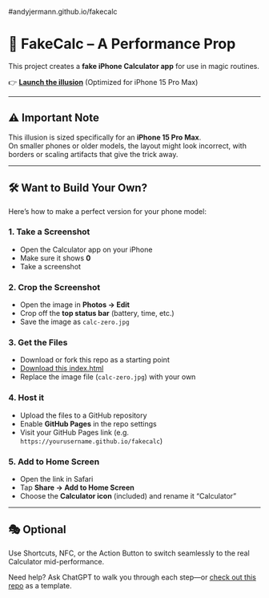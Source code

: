#andyjermann.github.io/fakecalc

# 🧮 FakeCalc – A Performance Prop

This project creates a **fake iPhone Calculator app** for use in magic routines.

👉 **[Launch the illusion](https://andyjermann.github.io/fakecalc)** (Optimized for iPhone 15 Pro Max)

---

## ⚠️ Important Note

This illusion is sized specifically for an **iPhone 15 Pro Max**.  
On smaller phones or older models, the layout might look incorrect, with borders or scaling artifacts that give the trick away.

---

## 🛠️ Want to Build Your Own?

Here’s how to make a perfect version for your phone model:

### 1. Take a Screenshot
- Open the Calculator app on your iPhone
- Make sure it shows **0**
- Take a screenshot

### 2. Crop the Screenshot
- Open the image in **Photos → Edit**
- Crop off the **top status bar** (battery, time, etc.)
- Save the image as `calc-zero.jpg`

### 3. Get the Files
- Download or fork this repo as a starting point  
- [Download this index.html](https://raw.githubusercontent.com/andyjermann/fakecalc/main/index.html)
- Replace the image file (`calc-zero.jpg`) with your own

### 4. Host it
- Upload the files to a GitHub repository
- Enable **GitHub Pages** in the repo settings
- Visit your GitHub Pages link (e.g. `https://yourusername.github.io/fakecalc`)

### 5. Add to Home Screen
- Open the link in Safari
- Tap **Share → Add to Home Screen**
- Choose the **Calculator icon** (included) and rename it “Calculator”

---

## 🎭 Optional
Use Shortcuts, NFC, or the Action Button to switch seamlessly to the real Calculator mid-performance.

Need help? Ask ChatGPT to walk you through each step—or [check out this repo](https://github.com/andyjermann/fakecalc) as a template.

